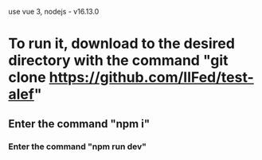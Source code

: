use vue 3, nodejs - v16.13.0

# To run it, download to the desired directory with the command "git clone https://github.com/IlFed/test-alef"
## Enter the command "npm i"
### Enter the command "npm run dev"

